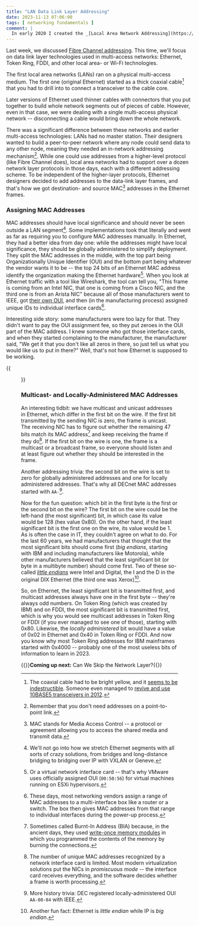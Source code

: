 ```yaml
---
title: "LAN Data Link Layer Addressing"
date: 2023-11-13 07:06:00
tags: [ networking fundamentals ]
comment: |
  In early 2020 I created the _[Local Area Network Addressing](https://my.ipspace.net/bin/get/Net101/NA2.2%20-%20Local%20Area%20Network%20Addressing.mp4?doccode=Net101)_ video as part of the _[How Networks Really Work webinar](https://www.ipspace.net/How_Networks_Really_Work)_. This blog post is an edited transcript of the second part of that video.
---
```

Last week, we discussed [Fibre Channel addressing](/2023/11/fibre-channel-addressing.html).  This time, we'll focus on data link layer technologies used in multi-access networks: Ethernet, Token Ring, FDDI, and other local area- or Wi-Fi technologies.

The first local area networks (LANs) ran on a physical multi-access medium. The first one (original Ethernet) started as a thick coaxial cable[^HTBY] that you had to drill into to connect a transceiver to the cable core.

Later versions of Ethernet used thinner cables with connectors that you put together to build whole network segments out of pieces of cable. However, even in that case, we were dealing with a single multi-access physical network -- disconnecting a cable would bring down the whole network.
<!--more-->
[^HTBY]: The coaxial cable had to be bright yellow, and it [seems to be indestructible](https://subnetzero.info/2023/11/13/frozen-yellow-garden-hose/). Someone even managed to [revive and use 10BASE5 transceivers in 2012](https://www.mattmillman.com/projects/10base5/).

There was a significant difference between these networks and earlier multi-access technologies: LANs had no master station. Their designers wanted to build a peer-to-peer network where any node could send data to any other node, meaning they needed an in-network addressing mechanism[^NNP2P]. While one could use addresses from a higher-level protocol (like Fibre Channel does), local area networks had to support over a dozen network layer protocols in those days, each with a different addressing scheme. To be independent of the higher-layer protocols, Ethernet designers decided to add addresses to the data-link layer frames, and that's how we got destination- and source MAC[^MAC] addresses in the Ethernet frames.

[^NNP2P]: Remember that you don't need addresses on a point-to-point link.

[^MAC]: MAC stands for Media Access Control -- a protocol or agreement allowing you to access the shared media and transmit data.

[^LDB]: We'll not go into how we stretch Ethernet segments with all sorts of crazy solutions, from bridges and long-distance bridging to bridging over IP with VXLAN or Geneve.

### Assigning MAC Addresses

MAC addresses should have local significance and should never be seen outside a LAN segment[^LDB]. Some implementations took that literally and went as far as requiring you to configure MAC addresses manually. In Ethernet, they had a better idea from day one: while the addresses might have local significance, they should be globally administered to simplify deployment. They split the MAC addresses in the middle, with the top part being Organizationally Unique Identifier (OUI) and the bottom part being whatever the vendor wants it to be -- the top 24 bits of an Ethernet MAC address identify the organization making the Ethernet hardware[^VNIC]. When you look at Ethernet traffic with a tool like Wireshark, the tool can tell you, "This frame is coming from an Intel NIC, that one is coming from a Cisco NIC, and the third one is from an Arista NIC" because all of those manufacturers went to IEEE, got [their own OUI](https://standards-oui.ieee.org/), and then (in the manufacturing process) assigned unique IDs to individual interface cards[^BOXNIC]. 

[^VNIC]: Or a virtual network interface card -- that's why VMware uses officially assigned OUI (`00:50:56`) for virtual machines running on ESXi hypervisors.

[^BOXNIC]: These days, most networking vendors assign a range of MAC addresses to a multi-interface box like a router or a switch. The box then gives MAC addresses from that range to individual interfaces during the power-up process.

Interesting side story: some manufacturers were too lazy for that. They didn't want to pay the OUI assignment fee, so they put zeroes in the OUI part of the MAC address. I knew someone who got those interface cards, and when they started complaining to the manufacturer, the manufacturer said, "We get it that you don't like all zeros in there, so just tell us what you would like us to put in there?" Well, that's not how Ethernet is supposed to be working.

[^BIA]: Sometimes called Burnt-In Address (BIA) because, in the ancient days, they used [write-once memory modules](https://en.wikipedia.org/wiki/Programmable_ROM) in which you programmed the contents of the memory by burning the connections.

{{<figure src="/2023/11/dll-802-mac.png">}}

### Multicast- and Locally-Administered MAC Addresses

An interesting tidbit: we have multicast and unicast addresses in Ethernet, which differ in the first bit on the wire. If the first bit transmitted by the sending NIC is zero, the frame is unicast. The receiving NIC has to figure out whether the remaining 47 bits match its MAC address[^BIA] and keep receiving the frame if they do[^PMODE]. If the first bit on the wire is one, the frame is a multicast or a broadcast frame, so everyone should listen and at least figure out whether they should be interested in the frame.

[^PMODE]: The number of unique MAC addresses recognized by a network interface card is limited. Most modern virtualization solutions put the NICs in *promiscuous mode* -- the interface card receives everything, and the software decides whether a frame is worth processing.

Another addressing trivia: the second bit on the wire is set to zero for globally administered addresses and one for locally administered addresses. That's why all DECnet MAC addresses started with `AA-`[^DEC].

[^DEC]: More history trivia: DEC registered locally-administered OUI `AA-00-04` with IEEE.

Now for the fun question: which bit in the first byte is the first or the second bit on the wire? The first bit on the wire could be the left-hand (the most significant) bit, in which case its value would be 128 (hex value 0x80). On the other hand, if the least significant bit is the first one on the wire, its value would be 1. As is often the case in IT, they couldn't agree on what to do. For the last 60 years, we had manufacturers that thought that the most significant bits should come first (*big endians*, starting with IBM and including manufacturers like Motorola), while other manufacturers believed that the least significant bit (or byte in a multibyte number) should come first. Two of these so-called *[little endians](https://en.wikipedia.org/wiki/Endianness)* were Intel and Digital, the I and the D in the original DIX Ethernet (the third one was Xerox)[^BEIP].

[^BEIP]: Another fun fact: Ethernet is *little endian* while IP is *big endian*.

So, on Ethernet, the least significant bit is transmitted first, and multicast addresses always have one in the first byte -- they're always odd numbers. On Token Ring (which was created by IBM) and on FDDI, the most significant bit is transmitted first, which is why you would see multicast addresses in Token Ring or FDDI (if you ever managed to see one of those), starting with 0x80. Likewise, the *locally administered* bit would have a value of 0x02 in Ethernet and 0x40 in Token Ring or FDDI. And now you know why most Token Ring addresses for IBM mainframes started with 0x4000 -- probably one of the most useless bits of information to learn in 2023.

{{<next-in-series page="/posts/2024/02/skip-network-layer.md">}}**Coming up next:** Can We Skip the Network Layer?{{</next-in-series>}}

